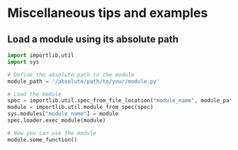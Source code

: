 # Miscellaneous tips and examples

## Load a module using its absolute path
```python
import importlib.util
import sys

# Define the absolute path to the module
module_path = '/absolute/path/to/your/module.py'

# Load the module
spec = importlib.util.spec_from_file_location("module_name", module_path)
module = importlib.util.module_from_spec(spec)
sys.modules["module_name"] = module
spec.loader.exec_module(module)

# Now you can use the module
module.some_function()
```